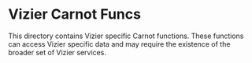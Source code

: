 # Vizier Carnot Funcs

This directory contains Vizier specific Carnot functions. These functions can access Vizier
specific data and may require the existence of the broader set of Vizier services.
